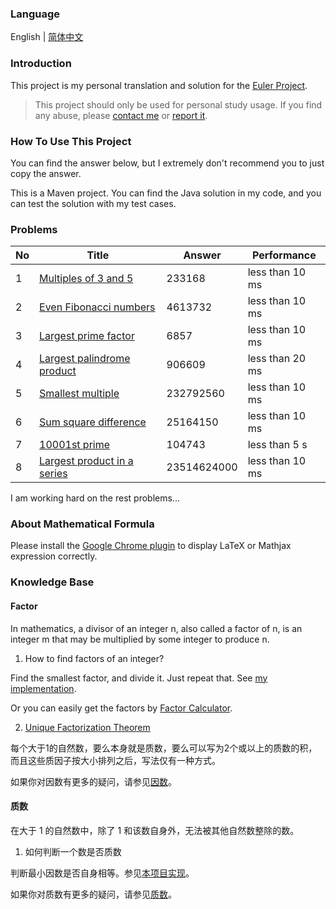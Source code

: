 ### Language

English | [简体中文](/README-zh_CN.md)

### Introduction

This project is my personal translation and solution for the [Euler Project](https://projecteuler.net/). 

> This project should only be used for personal study usage. If you find any abuse, please [contact me](mailto:er_tzw@163.com) or [report it](https://github.com/jackeggie/project-euler/issues/new).

### How To Use This Project

You can find the answer below, but I extremely don't recommend you to just copy the answer.

This is a Maven project. You can find the Java solution in my code, and you can test the solution with my test cases.

### Problems

| No   | Title                                                                        | Answer      | Performance     |
| ---- | ---------------------------------------------------------------------------- | ----------- | --------------- |
| 1    | [Multiples of 3 and 5](/src/main/java/name/jacktang/projecteuler/_1)         | 233168      | less than 10 ms |
| 2    | [Even Fibonacci numbers](/src/main/java/name/jacktang/projecteuler/_2)       | 4613732     | less than 10 ms |
| 3    | [Largest prime factor](/src/main/java/name/jacktang/projecteuler/_3)         | 6857        | less than 10 ms |
| 4    | [Largest palindrome product](/src/main/java/name/jacktang/projecteuler/_4)   | 906609      | less than 20 ms |
| 5    | [Smallest multiple](/src/main/java/name/jacktang/projecteuler/_5)            | 232792560   | less than 10 ms |
| 6    | [Sum square difference](/src/main/java/name/jacktang/projecteuler/_6)        | 25164150    | less than 10 ms |
| 7    | [10001st prime](/src/main/java/name/jacktang/projecteuler/_7)                | 104743      | less than 5 s   |
| 8    | [Largest product in a series](/src/main/java/name/jacktang/projecteuler/_8)  | 23514624000 | less than 10 ms |

I am working hard on the rest problems...

### About Mathematical Formula

Please install the [Google Chrome plugin](https://github.com/orsharir/github-mathjax) to display LaTeX or Mathjax expression correctly.

### Knowledge Base

#### Factor

In mathematics, a divisor of an integer n, also called a factor of n, is an integer m that may be multiplied by some integer to produce n.

1. How to find factors of an integer?

Find the smallest factor, and divide it. Just repeat that. See [my implementation](/src/main/java/name/jacktang/projecteuler/util/MathUtil.java).

Or you can easily get the factors by [Factor Calculator](https://www.calculator.net/factor-calculator.html).

2. [Unique Factorization Theorem](https://en.wikipedia.org/wiki/Fundamental_theorem_of_arithmetic)

每个大于1的自然数，要么本身就是质数，要么可以写为2个或以上的质数的积，而且这些质因子按大小排列之后，写法仅有一种方式。

如果你对因数有更多的疑问，请参见[因数](https://zh.wikipedia.org/wiki/%E5%9B%A0%E6%95%B8)。

#### 质数

在大于 1 的自然数中，除了 1 和该数自身外，无法被其他自然数整除的数。

1. 如何判断一个数是否质数

判断最小因数是否自身相等。参见[本项目实现](/src/main/java/name/jacktang/projecteuler/util/MathUtil.java)。

如果你对质数有更多的疑问，请参见[质数](https://zh.wikipedia.org/wiki/%E7%B4%A0%E6%95%B0)。
